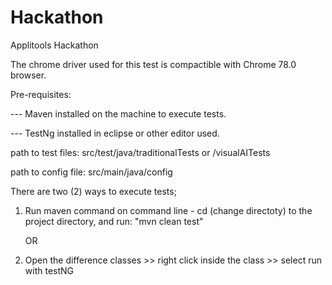 # Hackathon
Applitools Hackathon


The chrome driver used for this test is compactible with Chrome 78.0 browser.


Pre-requisites:


--- Maven installed on the machine to execute tests.


--- TestNg installed in eclipse or other editor used.


path to test files: src/test/java/traditionalTests or /visualAITests

path to config file: src/main/java/config


There are two (2) ways to execute tests;

1) Run maven command on command line - cd (change directoty) to the project directory, and run: "mvn clean test"

	OR
	
2) Open the difference classes >> right click inside the class >> select run with testNG
